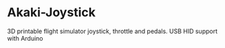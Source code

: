# Akaki-Joystick
3D printable flight simulator joystick, throttle and pedals. USB HID support with Arduino
